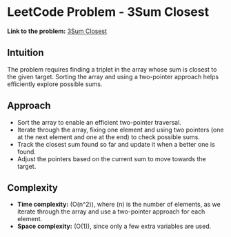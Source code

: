# LeetCode Problem - 3Sum Closest

**Link to the problem:** [3Sum Closest](https://leetcode.com/problems/3sum-closest/)

## Intuition
The problem requires finding a triplet in the array whose sum is closest to the given target. Sorting the array and using a two-pointer approach helps efficiently explore possible sums.

## Approach
- Sort the array to enable an efficient two-pointer traversal.
- Iterate through the array, fixing one element and using two pointers (one at the next element and one at the end) to check possible sums.
- Track the closest sum found so far and update it when a better one is found.
- Adjust the pointers based on the current sum to move towards the target.

## Complexity
- **Time complexity:** \(O(n^2)\), where \(n\) is the number of elements, as we iterate through the array and use a two-pointer approach for each element.
- **Space complexity:** \(O(1)\), since only a few extra variables are used.
